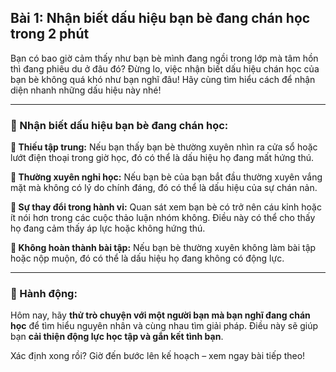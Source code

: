 ## Bài 1: Nhận biết dấu hiệu bạn bè đang chán học trong 2 phút

Bạn có bao giờ cảm thấy như bạn bè mình đang ngồi trong lớp mà tâm hồn thì đang phiêu du ở đâu đó? Đừng lo, việc nhận biết dấu hiệu chán học của bạn bè không quá khó như bạn nghĩ đâu! Hãy cùng tìm hiểu cách để nhận diện nhanh những dấu hiệu này nhé!

---

### 📌 Nhận biết dấu hiệu bạn bè đang chán học:

**🔹 Thiếu tập trung:**
Nếu bạn thấy bạn bè thường xuyên nhìn ra cửa sổ hoặc lướt điện thoại trong giờ học, đó có thể là dấu hiệu họ đang mất hứng thú.

**🔹 Thường xuyên nghỉ học:**
Nếu bạn bè của bạn bắt đầu thường xuyên vắng mặt mà không có lý do chính đáng, đó có thể là dấu hiệu của sự chán nản.

**🔹 Sự thay đổi trong hành vi:**
Quan sát xem bạn bè có trở nên cáu kỉnh hoặc ít nói hơn trong các cuộc thảo luận nhóm không. Điều này có thể cho thấy họ đang cảm thấy áp lực hoặc không hứng thú.

**🔹 Không hoàn thành bài tập:**
Nếu bạn bè thường xuyên không làm bài tập hoặc nộp muộn, đó có thể là dấu hiệu họ đang không có động lực.

---

### 🚀 Hành động:

Hôm nay, hãy **thử trò chuyện với một người bạn mà bạn nghĩ đang chán học** để tìm hiểu nguyên nhân và cùng nhau tìm giải pháp. Điều này sẽ giúp bạn **cải thiện động lực học tập và gắn kết tình bạn**.

Xác định xong rồi? Giờ đến bước lên kế hoạch – xem ngay bài tiếp theo!